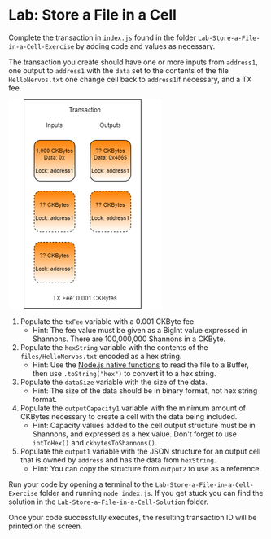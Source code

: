 # Lab: Store a File in a Cell

Complete the transaction in `index.js` found in the folder `Lab-Store-a-File-in-a-Cell-Exercise` by adding code and values as necessary.

The transaction you create should have one or more inputs from `address1`, one output to `address1` with the `data` set to the contents of the file `HelloNervos.txt` one change cell back to `address1`if necessary, and a TX fee.

![](../.gitbook/assets/transaction-structure%20%282%29.png)



1. Populate the `txFee` variable with a 0.001 CKByte fee.
   * Hint: The fee value must be given as a BigInt value expressed in Shannons. There are 100,000,000 Shannons in a CKByte.
2. Populate the `hexString` variable with the contents of the `files/HelloNervos.txt` encoded as a hex string.
   * Hint: Use the [Node.js native functions](https://nodejs.dev/learn/reading-files-with-nodejs) to read the file to a Buffer, then use `.toString("hex")` to convert it to a hex string.
3. Populate the `dataSize` variable with the size of the data.
   * Hint: The size of the data should be in binary format, not hex string format.
4. Populate the `outputCapacity1` variable with the minimum amount of CKBytes necessary to create a cell with the data being included.
   * Hint: Capacity values added to the cell output structure must be in Shannons, and expressed as a hex value. Don't forget to use `intToHex()` and `ckbytesToShannons()`.
5. Populate the `output1` variable with the JSON structure for an output cell that is owned by `address` and has the data from `hexString`.
   * Hint: You can copy the structure from `output2` to use as a reference. 

Run your code by opening a terminal to the `Lab-Store-a-File-in-a-Cell-Exercise` folder and running `node index.js`. If you get stuck you can find the solution in the `Lab-Store-a-File-in-a-Cell-Solution` folder.

Once your code successfully executes, the resulting transaction ID will be printed on the screen.

